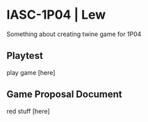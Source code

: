 # IASC-1P04 | Lew

Something about creating twine game for 1P04

## Playtest

play game [here]

## Game Proposal Document

red stuff [here]
